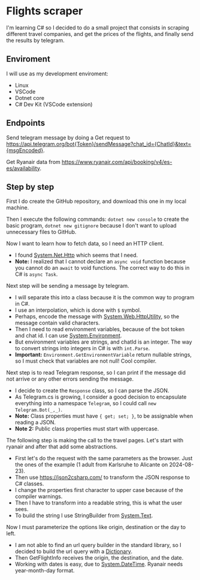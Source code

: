 # Flights scraper

I'm learning C# so I decided to do a small project that consists in scraping different travel companies, and get the prices of the flights, and finally send the results by telegram.

## Enviroment

I will use as my development enviroment:

- Linux
- VSCode
- Dotnet core
- C# Dev Kit (VSCode extension)

## Endpoints

Send telegram message by doing a Get request to <https://api.telegram.org/bot{Token}/sendMessage?chat_id={ChatId}&text={msgEncoded}>.

Get Ryanair data from <https://www.ryanair.com/api/booking/v4/es-es/availability>.

## Step by step

First I do create the GitHub repository, and download this one in my local machine.

Then I execute the following commands: `dotnet new console` to create the basic program, `dotnet new gitignore` because I don't want to upload unnecessary files to GitHub.

Now I want to learn how to fetch data, so I need an HTTP client.

- I found [System.Net.Http](https://learn.microsoft.com/en-us/dotnet/api/system.net.http.httpclient?view=net-8.0) which seems that I need.
- **Note:** I realized that I cannot declare an `async void` function because you cannot do an `await` to void functions. The correct way to do this in C# is `async Task`.

Next step will be sending a message by telegram.

- I will separate this into a class because it is the common way to program in C#.
- I use an interpolation, which is done with `$` symbol.
- Perhaps, encode the message with [System.Web.HttpUtility](https://learn.microsoft.com/en-us/dotnet/api/system.web.httputility.urlencode?view=net-8.0), so the message contain valid characters.
- Then I need to read environment variables, because of the bot token and chat id. I can use [System.Environment](https://learn.microsoft.com/en-us/dotnet/api/system.environment.getenvironmentvariable?view=net-7.0).
- But environment variables are strings, and chatId is an integer. The way to convert strings into integers in C# is with `int.Parse`.
- **Important:** `Environment.GetEnvironmentVariable` return nullable strings, so I must check that variables are not null! Cool compiler.

Next step is to read Telegram response, so I can print if the message did not arrive or any other errors sending the message.

- I decide to create the `Response` class, so I can parse the JSON.
- As Telegram.cs is growing, I consider a good decision to encapsulate everything into a namespace `Telegram`, so I could call `new Telegram.Bot(_,_)`.
- **Note:** Class properties must have `{ get; set; }`, to be assignable when reading a JSON.
- **Note 2:** Public class properties must start with uppercase.

The following step is making the call to the travel pages. Let's start with ryanair and after that add some abstractions.

- First let's do the request with the same parameters as the browser. Just the ones of the example (1 adult from Karlsruhe to Alicante on 2024-08-23).
- Then use <https://json2csharp.com/> to transform the JSON response to C# classes.
- I change the properties first character to upper case because of the compiler warnings.
- Then I have to transform into a readable string, this is what the user sees.
- To build the string I use StringBuilder from [System.Text](https://learn.microsoft.com/es-es/dotnet/api/system.text.stringbuilder?view=net-8.0).

Now I must parameterize the options like origin, destination or the day to left.

- I am not able to find an url query builder in the standard library, so I decided to build the url query with a [Dictionary](https://learn.microsoft.com/en-us/dotnet/api/system.collections.generic.dictionary-2?view=net-8.0).
- Then GetFlightInfo receives the origin, the destination, and the date.
- Working with dates is easy, due to [System.DateTime](https://learn.microsoft.com/en-us/dotnet/api/system.datetime.date?view=net-8.0). Ryanair needs year-month-day format.

